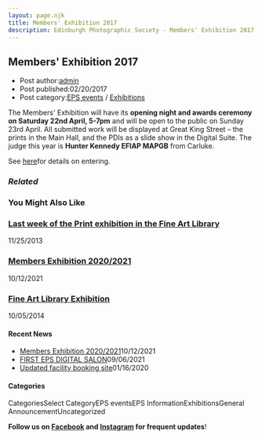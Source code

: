 ```yaml
---
layout: page.njk
title: Members' Exhibition 2017
description: Edinburgh Photographic Society - Members' Exhibition 2017
---
```


## Members' Exhibition 2017

- Post author:[admin](/author/admin/ "Posts by admin")
- Post published:02/20/2017
- Post category:[EPS events](/category/events/) / [Exhibitions](/category/events/eps_exhibitions/)

The Members' Exhibition will have its **opening night and awards ceremony on Saturday 22nd April, 5-7pm** and will be open to the public on Sunday 23rd April. All submitted work will be displayed at Great King Street – the prints in the Main Hall, and the PDIs as a slide show in the Digital Suite. The judge this year is **Hunter Kennedy EFIAP MAPGB** from Carluke.

See [here](/members-exhibition/)for details on entering.

### _Related_

### You Might Also Like

### [Last week of the Print exhibition in the Fine Art Library](/events/eps_exhibitions/last-week-of-the-print-exhibition-in-the-fine-arts-library/)
11/25/2013

### [Members Exhibition 2020/2021](/uncategorized/20207/)
10/12/2021

### [Fine Art Library Exhibition](/events/eps_exhibitions/fine-art-library-exhibition/)
10/05/2014

#### Recent News

- [Members Exhibition 2020/2021](/uncategorized/20207/)10/12/2021
- [FIRST EPS DIGITAL SALON](/uncategorized/19611/)09/06/2021
- [Updated facility booking site](/eps_information/updated-facility-booking-site/)01/16/2020

#### Categories
CategoriesSelect CategoryEPS eventsEPS InformationExhibitionsGeneral AnnouncementUncategorized

**Follow us on [Facebook](https://www.facebook.com/EdinburghPhotographicSociety/) and [Instagram](https://www.instagram.com/edinburghphotographicsociety) for frequent updates**!

